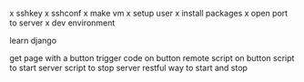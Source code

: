 x sshkey
x sshconf
x make vm
x setup user
x install packages
x open port to server
x dev environment

learn django

get page with a button
trigger code on button
remote script on button
script to start server
script to stop server
restful way to start and stop

